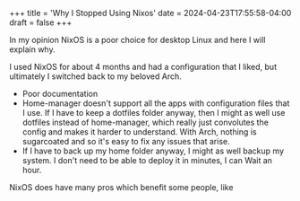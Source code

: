 +++
title = 'Why I Stopped Using Nixos'
date = 2024-04-23T17:55:58-04:00
draft = false
+++

In my opinion NixOS is a poor choice for desktop Linux and here I will explain why.

I used NixOS for about 4 months and had a configuration that I liked, but ultimately I switched back to my beloved Arch.

- Poor documentation
- Home-manager doesn't support all the apps with configuration files that I use. If I have to keep a dotfiles folder anyway, then I might as well use dotfiles instead of home-manager, which really just convolutes the config and makes it harder to understand. With Arch, nothing is sugarcoated and so it's easy to fix any issues that arise.
- If I have to back up my home folder anyway, I might as well backup my system. I don't need to be able to deploy it in minutes, I can Wait an hour.


NixOS does have many pros which benefit some people, like
